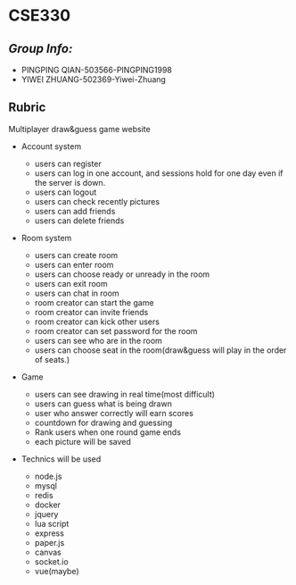 # CSE330
## _Group Info:_
- PINGPING QIAN-503566-PINGPING1998
- YIWEI ZHUANG-502369-Yiwei-Zhuang
## Rubric
Multiplayer draw&guess game website
- Account system
  - users can register
  - users can log in one account, and sessions hold for one day even if the server
is down.
  - users can logout
  - users can check recently pictures
  - users can add friends
  - users can delete friends

- Room system
  - users can create room
  - users can enter room
  - users can choose ready or unready in the room
  - users can exit room
  - users can chat in room
  - room creator can start the game
  - room creator can invite friends
  - room creator can kick other users
  - room creator can set password for the room
  - users can see who are in the room
  - users can choose seat in the room(draw&guess will play in the order of seats.)

- Game
  - users can see drawing in real time(most difficult)
  - users can guess what is being drawn
  - user who answer correctly will earn scores
  - countdown for drawing and guessing 
  - Rank users when one round game ends
  - each picture will be saved

- Technics will be used
  - node.js
  - mysql
  - redis
  - docker
  - jquery
  - lua script
  - express
  - paper.js
  - canvas
  - socket.io
  - vue(maybe)
  